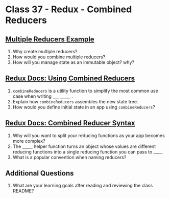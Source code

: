 # Class 37 - Redux - Combined Reducers

## [Multiple Reducers Example](https://www.youtube.com/watch?v=gBER4Or86hE)

1. Why create multiple reducers?
2. How would you combine multiple reducers?
3. How will you manage state as an immutable object? why?

## [Redux Docs: Using Combined Reducers](https://redux.js.org/recipes/structuring-reducers/using-combinereducers/)

1. `combineReducers` is a utility function to simplify the most common use case when writing ___ _____ .
2. Explain how `combineReducers` assembles the new state tree.
3. How would you define initial state in an app using `combineReducers`?

## [Redux Docs: Combined Reducer Syntax](https://redux.js.org/api/combinereducers/)

1. Why will you want to split your reducing functions as your app becomes more complex?
2. The _____ helper function turns an object whose values are different reducing functions into a single reducing function you can pass to ____.
3. What is a popular convention when naming reducers?

## Additional Questions

1. What are your learning goals after reading and reviewing the class README?
